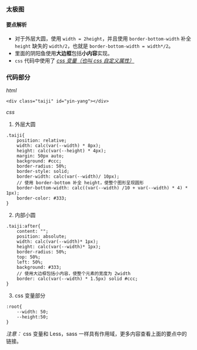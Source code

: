 ### 太极图

#### 要点解析

- 对于外层大圆，使用 `width = 2height`，并且使用 `border-bottom-width` 补全 `height` 缺失的 `width/2`，也就是 `border-bottom-width = width*/2`。
- 里面的阴阳鱼使用**大边框**包括**小内容**实现。
- `css` 代码中使用了 *[css 变量（也叫 css 自定义属性）](http://www.ruanyifeng.com/blog/2017/05/css-variables.html)*

### 代码部分

*html*

~~~
<div class="taiji" id="yin-yang"></div>
~~~

*css*

1. 外层大圆

~~~
.taiji{
    position: relative;
    width: calc(var(--width) * 8px);
    height: calc(var(--height) * 4px);
    margin: 50px auto;
    background: #ccc;
    border-radius: 50%;
    border-style: solid;
    border-width: calc(var(--width)/ 10px);
    // 使用 border-bottom 补全 height，使整个图形呈现圆形
    border-bottom-width: calc((var(--width) /10 + var(--width) * 4) * 1px);
    border-color: #333;
}
~~~

2. 内部小圆

~~~
.taiji:after{
    content: "";
    position: absolute;
    width: calc(var(--width)* 1px);
    height: calc(var(--width)* 1px);
    border-radius: 50%;
    top: 50%;
    left: 50%;
    background: #333;
    // 使用大边框包括小内容，使整个元素的宽度为 2width
    border: calc(var(--width) * 1.5px) solid #ccc;
}
~~~

3. css 变量部分

~~~
:root{
    --width: 50;
    --height:50;
}
~~~

*注意：* css 变量和 Less，sass 一样具有作用域，更多内容查看上面的要点中的链接。 